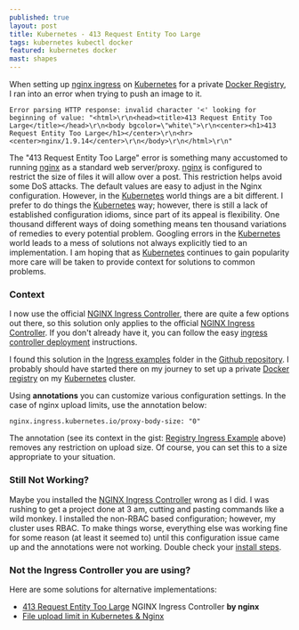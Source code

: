 ```yaml
---
published: true
layout: post
title: Kubernetes - 413 Request Entity Too Large
tags: kubernetes kubectl docker
featured: kubernetes docker
mast: shapes
---
```


When setting up [nginx ingress] on [Kubernetes] for a private [Docker Registry], I ran into an error when trying to push an image to it.

```
Error parsing HTTP response: invalid character '<' looking for beginning of value: "<html>\r\n<head><title>413 Request Entity Too Large</title></head>\r\n<body bgcolor=\"white\">\r\n<center><h1>413 Request Entity Too Large</h1></center>\r\n<hr><center>nginx/1.9.14</center>\r\n</body>\r\n</html>\r\n"
```

The "413 Request Entity Too Large" error is something many accustomed to running [nginx] as a standard web server/proxy. [nginx] is configured to restrict the size of files it will allow over a post. This restriction helps avoid some DoS attacks. The default values are easy to adjust in the Nginx configuration. However, in the [Kubernetes] world things are a bit different. I prefer to do things the [Kubernetes] way; however, there is still a lack of established configuration idioms, since part of its appeal is flexibility. One thousand different ways of doing something means ten thousand variations of remedies to every potential problem. Googling errors in the [Kubernetes] world leads to a mess of solutions not always explicitly tied to an implementation. I am hoping that as [Kubernetes] continues to gain popularity more care will be taken to provide context for solutions to common problems.

### Context

I now use the official [NGINX Ingress Controller], there are quite a few options out there, so this solution only applies to the official [NGINX Ingress Controller]. If you don't already have it, you can follow the easy [ingress controller deployment] instructions.

I found this solution in the [Ingress examples] folder in the [Github repository]. I probably should have started there on my journey to set up a private [Docker registry] on my [Kubernetes] cluster.

<script src="https://gist.github.com/cjimti/4cd7fdb93787fa5aca84b4d386b757aa.js"></script>

Using **annotations** you can customize various configuration settings. In the case of nginx upload limits, use the annotation below:

 ```
 nginx.ingress.kubernetes.io/proxy-body-size: "0"
 ```

The annotation (see its context in the gist: [Registry Ingress Example] above) removes any restriction on upload size. Of course, you can set this to a size appropriate to your situation.

### Still Not Working?

Maybe you installed the [NGINX Ingress Controller] wrong as I did. I was rushing to get a project done at 3 am, cutting and pasting commands like a wild monkey. I installed the non-RBAC based configuration; however, my cluster uses RBAC. To make things worse, everything else was working fine for some reason (at least it seemed to) until this configuration issue came up and the annotations were not working. Double check your [install steps].

### Not the Ingress Controller you are using?

Here are some solutions for alternative implementations:

- [413 Request Entity Too Large](https://github.com/nginxinc/kubernetes-ingress/issues/21) NGINX Ingress Controller **by nginx**
- [File upload limit in Kubernetes & Nginx](http://blog.pragtechnologies.com/file-upload-limit-in-kubernetes/)


[Ingress examples]: https://github.com/kubernetes/ingress-nginx/tree/master/docs/examples
[install steps]: https://github.com/kubernetes/ingress-nginx/tree/master/deploy
[ingress controller deployment]: https://github.com/kubernetes/ingress-nginx/tree/master/deploy
[Github repository]: https://github.com/kubernetes/ingress-nginx
[NGINX Ingress Controller]: https://github.com/kubernetes/ingress-nginx
[nginx]: https://www.nginx.com/
[nginx ingress]: https://github.com/kubernetes/ingress-nginx
[Kubernetes]: https://kubernetes.io/
[Docker Registry]: https://hub.docker.com/_/registry/
[Registry Ingress Example]: https://gist.github.com/cjimti/4cd7fdb93787fa5aca84b4d386b757aa